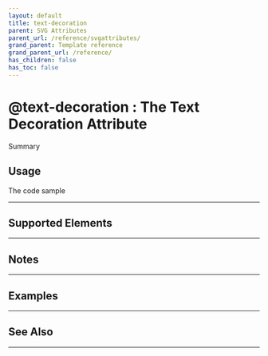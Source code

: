 ```yaml
---
layout: default
title: text-decoration
parent: SVG Attributes
parent_url: /reference/svgattributes/
grand_parent: Template reference
grand_parent_url: /reference/
has_children: false
has_toc: false
---
```


# @text-decoration : The Text Decoration Attribute

Summary

## Usage

 The code sample

---

## Supported Elements


---

## Notes


---

## Examples


---


## See Also


---


